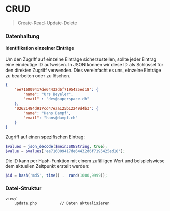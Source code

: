 
# CRUD

> Create-Read-Update-Delete

### Datenhaltung

#### Identifikation einzelner Einträge

Um den Zugriff auf einzelne Einträge sicherzustellen, sollte jeder Eintrag eine eindeutige ID aufweisen. In JSON können wir diese ID als Schlüssel für den direkten Zugriff verwenden. Dies vereinfacht es uns, einzelne Einträge zu bearbeiten oder zu löschen. 

```json
{
	"ee716009417de64432d6f7195425ed18": {
		"name": "Urs Beyeler",
		"email" : "dev@superspace.ch"
	},
	"02621484d917cd47eaa125b12249d4b3": {
		"name": "Hans Dampf",
		"email": "hans@dampf.ch"
	}
}
```
Zugriff auf einen spezifischen Eintrag:

```php
$values = json_decode($meinJSONString, true);
$value = $values['ee716009417de64432d6f7195425ed18'];
```

Die ID kann per Hash-Funktion mit einem zufälligen Wert und beispielswiese dem aktuellen Zeitpunkt erstellt werden:

```php
$id = hash('md5', time() .  rand(1000,9999));
```

### Datei-Struktur

```
view/
	update.php          // Daten aktualisieren
```


<!--stackedit_data:
eyJoaXN0b3J5IjpbMTkzMDkxMTMzMF19
-->